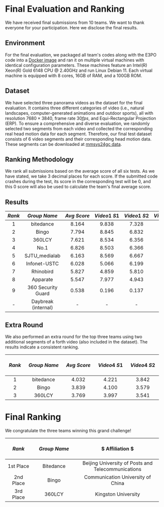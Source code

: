# Final Evaluation and Ranking
We have received final submissions from 10 teams. We want to thank everyone for your participation. Here we disclose the final results. 

## Environment
For the final evaluation, we packaged all team's codes along with the E3PO code into a [Docker image](https://bytedance.larkoffice.com/drive/folder/HqKhfhzDjlsD9SdaAW3cmFaGnFd) and ran it on multiple virtual machines with identical configuration parameters. These machines feature an Intel(R) Xeon(R) Gold 6148 CPU @ 2.40GHz and run Linux Debian 11. Each virtual machine is equipped with 8 cores, 16GB of RAM, and a 100GB ROM. 

## Dataset
We have selected three panorama videos as the dataset for the final evaluation. It contains three different categories of video (i.e., natural landscapes, computer-generated animations and outdoor sports), all with resolution $7680\times3840$, frame rate 30$fps$, and Equi-Rectangular Projection (ERP). To ensure a comprehensive and diverse evaluation, we randomly selected two segments from each video and collected the corresponding real head motion data for each segment. Therefore, our final test dataset consists of 6 video segments and their corresponding head motion data. These segments can be downloaded at [mmsys24gc data](https://bytedance.larkoffice.com/drive/folder/HqKhfhzDjlsD9SdaAW3cmFaGnFd). 

## Ranking Methodology
We rank all submissions based on the average score of all six tests. As we have stated, we  take 3 decimal places for each score. If the submitted code crashes during the test, its score in the corresponding test will be 0, and this 0 score will also be used to calculate the team's final average score.

## Results

<div align="center">

| $Rank$ |   $Group ~ Name$   |  $Avg~Score$  | $Video1 ~S1$ | $Video1 ~S2$ | $Video2 ~S1$ | $Video2 ~S2$ | $Video3 ~S1$ | $Video3 ~S2$ |
|:------:|:------------------:|:-------------:|:------------:|:------------:|:------------:|:------------:|:------------:|:------------:|
| 1	     | bitedance          | 8.164 |	9.838 |	7.328 |	9.630 |	6.999 |	9.352  |	5.835 |
| 2 	   | Bingo              | 7.794 |	8.845 |	6.832 |	9.193 |	6.441 |	10.185 |	5.267 |
| 3      | 360LCY	            | 7.621 |	8.534 |	6.356 |	8.826 |	6.493 |	9.217  |	6.303 |
| 4      | No.1	              | 6.826 |	8.503 |	6.366 |	8.049 | 3.085 |	9.415  |	5.538 |
| 5      | SJTU_medialab      | 6.163	| 8.569 |	6.667 |	8.531 |	1.621 |	8.513  |	3.077 |
| 6      | Infonet-USTC       | 6.028 |	5.066 |	6.199 |	7.175 |	5.296 |	7.186  |	5.247 |
| 7      | Rhinobird          | 5.827	| 4.859 |	5.810 |	6.782 |	4.906 |	7.351  |	5.252 |
| 8      | Apparate	          | 5.547 |	7.977 |	4.943 |	8.902 |	3.176 |	5.245  |	3.038 |
| 9      | 360 Security Guard | 0.538 |	0.196 |	0.137	| 0.927 |	0.778 |	0.366  |	0.822 |
| -      | Daybreak (internal)|    -	| -     | -     |	-     |	-     |	-      |	-     |

</div>



## Extra Round
We also performed an extra round for the top three teams using two additional segments of a forth video (also included in the dataset). The results indicate a consistent ranking. 

<div align="center">

| &emsp; $Rank$ &emsp; | &emsp;  $Group ~ Name$  &emsp; |  &emsp; $Avg ~Score$ &emsp; | &emsp; $Video4 ~S1$ &emsp; | &emsp; $Video4 ~S2$ &emsp; | 
|:------:|:------------------:|:--------------:|:-------------:|:------------:|
| 1	     |  bitedance         | 4.032 |	4.221 |	3.842 |
| 2	     |  Bingo             | 3.839 |	4.100 |	3.579 |
| 3      |  360LCY	          | 3.769 |	3.997 |	3.541 |

</div>



# Final Ranking
We congratulate the three teams winning this grand challenge! 

<div align="center">

|  &emsp;&emsp; $Rank$ &emsp;&emsp; | &emsp;&emsp; $Group ~ Name$ &emsp;&emsp; | $ Affiliation $ |
|:---------:|:-------------------:| :-------------------: |
| 1st Place	|      Bitedance      | Beijing University of Posts and Telecommunications |
| 2nd Place	|      Bingo          | Communication University of China |
| 3rd Place |      360LCY	      | Kingston University |

</div>

